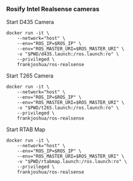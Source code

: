 ### Rosify Intel Realsense cameras
Start D435 Camera
```
docker run -it \
    --network="host" \
    --env="ROS_IP=$ROS_IP" \
    --env="ROS_MASTER_URI=$ROS_MASTER_URI" \
    -v "$PWD/d435.launch:/ros.launch:ro" \
    --privileged \
    frankjoshua/ros-realsense
```
Start T265 Camera
```
docker run -it \
    --network="host" \
    --env="ROS_IP=$ROS_IP" \
    --env="ROS_MASTER_URI=$ROS_MASTER_URI" \
    -v "$PWD/t265.launch:/ros.launch:ro" \
    --privileged \
    frankjoshua/ros-realsense
```
Start RTAB Map
```
docker run -it \
    --network="host" \
    --env="ROS_IP=$ROS_IP" \
    --env="ROS_MASTER_URI=$ROS_MASTER_URI" \
    -v "$PWD/rtabmap.launch:/ros.launch:ro" \
    --privileged \
    frankjoshua/ros-realsense
```
